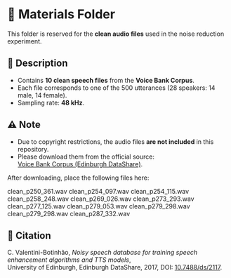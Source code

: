 # 📂 Materials Folder

This folder is reserved for the **clean audio files** used in the noise reduction experiment.  

## 📑 Description
- Contains **10 clean speech files** from the **Voice Bank Corpus**.  
- Each file corresponds to one of the 500 utterances (28 speakers: 14 male, 14 female).  
- Sampling rate: **48 kHz**.  

## ⚠️ Note
- Due to copyright restrictions, the audio files **are not included** in this repository.  
- Please download them from the official source:  
  [Voice Bank Corpus (Edinburgh DataShare)](https://doi.org/10.7488/ds/2117).  

After downloading, place the following files here:  

clean_p250_361.wav
clean_p254_097.wav
clean_p254_115.wav
clean_p258_248.wav
clean_p269_026.wav
clean_p273_293.wav
clean_p277_125.wav
clean_p279_053.wav
clean_p279_298.wav
clean_p279_298.wav
clean_p287_332.wav


## 📖 Citation
C. Valentini-Botinhão, *Noisy speech database for training speech enhancement algorithms and TTS models*,  
University of Edinburgh, Edinburgh DataShare, 2017, DOI: [10.7488/ds/2117](https://doi.org/10.7488/ds/2117).
